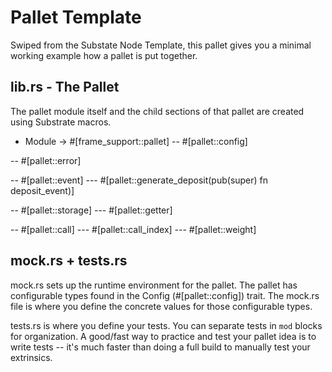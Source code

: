 # Pallet Template

Swiped from the Substate Node Template, this pallet gives you a minimal working example how a pallet is put together.

## lib.rs - The Pallet

The pallet module itself and the child sections of that pallet are created using Substrate macros.

- Module -> #[frame_support::pallet]
-- #[pallet::config]

-- #[pallet::error]

-- #[pallet::event]
--- #[pallet::generate_deposit(pub(super) fn deposit_event)]

-- #[pallet::storage]
--- #[pallet::getter]

-- #[pallet::call]
--- #[pallet::call_index]
--- #[pallet::weight]


## mock.rs + tests.rs

mock.rs sets up the runtime environment for the pallet. The pallet has configurable types found in the Config (#[pallet::config]) trait. The mock.rs file is where you define the concrete values for those configurable types.

tests.rs is where you define your tests. You can separate tests in `mod` blocks for organization. A good/fast way to practice and test your pallet idea is to write tests -- it's much faster than doing a full build to manually test your extrinsics.